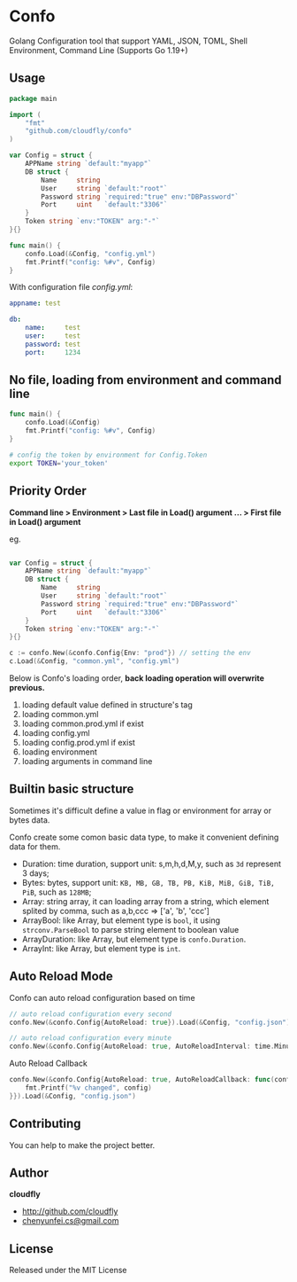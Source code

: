 # Confo

Golang Configuration tool that support YAML, JSON, TOML, Shell Environment, Command Line (Supports Go 1.19+)

## Usage

```go
package main

import (
	"fmt"
	"github.com/cloudfly/confo"
)

var Config = struct {
	APPName string `default:"myapp"`
	DB struct {
		Name     string
		User     string `default:"root"`
		Password string `required:"true" env:"DBPassword"`
		Port     uint   `default:"3306"`
	}
	Token string `env:"TOKEN" arg:"-"`
}{}

func main() {
	confo.Load(&Config, "config.yml")
	fmt.Printf("config: %#v", Config)
}
```

With configuration file *config.yml*:

```yaml
appname: test

db:
    name:     test
    user:     test
    password: test
    port:     1234

```

## No file, loading from environment and command line

```go
func main() {
	confo.Load(&Config)
	fmt.Printf("config: %#v", Config)
}
```

```bash
# config the token by environment for Config.Token
export TOKEN='your_token'
```

## Priority Order

**Command line > Environment > Last file in Load() argument ... > First file in Load() argument**

eg. 
```go

var Config = struct {
	APPName string `default:"myapp"`
	DB struct {
		Name     string
		User     string `default:"root"`
		Password string `required:"true" env:"DBPassword"`
		Port     uint   `default:"3306"`
	}
	Token string `env:"TOKEN" arg:"-"`
}{}

c := confo.New(&confo.Config{Env: "prod"}) // setting the env
c.Load(&Config, "common.yml", "config.yml")
```

Below is Confo's loading order, **back loading operation will overwrite previous.**
1. loading default value defined in structure's tag
1. loading common.yml
1. loading common.prod.yml if exist
2. loading config.yml
3. loading config.prod.yml if exist
4. loading environment
5. loading arguments in command line 

## Builtin basic structure

Sometimes it's difficult define a value in flag or environment for array or bytes data.

Confo create some comon basic data type, to make it convenient defining data for them.

- Duration: time duration, support unit: s,m,h,d,M,y, such as `3d` represent 3 days;
- Bytes: bytes, support unit: `KB, MB, GB, TB, PB, KiB, MiB, GiB, TiB, PiB`, such as `128MB`;
- Array: string array, it can loading array from a string, which element splited by comma,  such as a,b,ccc => ['a', 'b', 'ccc']
- ArrayBool: like Array, but element type is `bool`, it using `strconv.ParseBool` to parse string element to boolean value
- ArrayDuration: like Array, but element type is `confo.Duration`.
- ArrayInt: like Array, but element type is `int`.


## Auto Reload Mode

Confo can auto reload configuration based on time

```go
// auto reload configuration every second
confo.New(&confo.Config{AutoReload: true}).Load(&Config, "config.json")

// auto reload configuration every minute
confo.New(&confo.Config{AutoReload: true, AutoReloadInterval: time.Minute}).Load(&Config, "config.json")
```

Auto Reload Callback

```go
confo.New(&confo.Config{AutoReload: true, AutoReloadCallback: func(config any) {
    fmt.Printf("%v changed", config)
}}).Load(&Config, "config.json")
```

## Contributing

You can help to make the project better.

## Author

**cloudfly**

* <http://github.com/cloudfly>
* <chenyunfei.cs@gmail.com>

## License

Released under the MIT License
